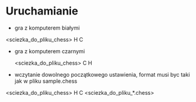 Uruchamianie
===========================


* gra z komputerem białymi

 <sciezka_do_pliku_chess> H C 
* gra z komputerem czarnymi 

  <sciezka_do_pliku_chess> C H 

* wczytanie dowolnego początkowego ustawienia, format musi byc taki jak w pliku sample.chess

 <sciezka_do_pliku_chess> H C <sciezka_do_pliku_*.chess> 

